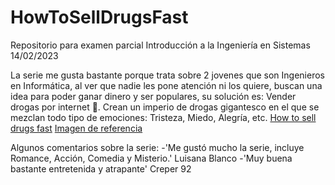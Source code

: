 # HowToSellDrugsFast
Repositorio para examen parcial Introducción a la Ingeniería en Sistemas 14/02/2023

La serie me gusta bastante porque trata sobre 2 jovenes que son Ingenieros en Informática, al ver que nadie les pone atención ni los quiere, buscan una idea para 
poder ganar dinero y ser populares, su solución es: Vender drogas por internet 💊. Crean un imperio de drogas gigantesco en el que se mezclan todo tipo de emociones: 
Tristeza, Miedo, Alegría, etc. [How to sell drugs fast](https://www.netflix.com/gt/title/80218448) [Imagen de referencia](https://www.google.com/url?sa=i&url=https%3A%2F%2Fwww.imdb.com%2Ftitle%2Ftt9184994%2F&psig=AOvVaw3DecGcsLtfcf887JEbBiqI&ust=1676472761262000&source=images&cd=vfe&ved=0CBAQjRxqFwoTCMjwy_mhlf0CFQAAAAAdAAAAABAD)

Algunos comentarios sobre la serie:
    -'Me gustó mucho la serie, incluye Romance, Acción, Comedia y Misterio.' Luisana Blanco
        -'Muy buena bastante entretenida y atrapante' Creper 92